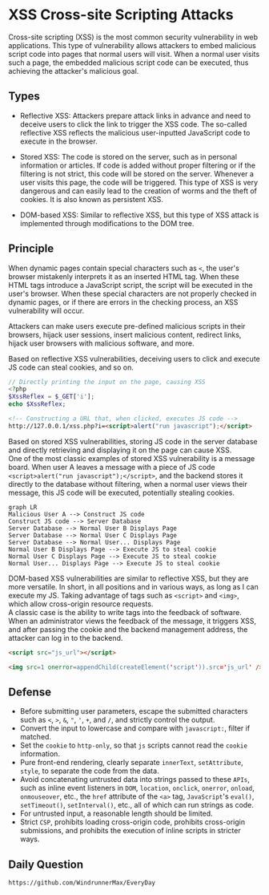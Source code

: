 # XSS Cross-site Scripting Attacks
Cross-site scripting (XSS) is the most common security vulnerability in web applications. This type of vulnerability allows attackers to embed malicious script code into pages that normal users will visit. When a normal user visits such a page, the embedded malicious script code can be executed, thus achieving the attacker's malicious goal.

## Types

- Reflective XSS: Attackers prepare attack links in advance and need to deceive users to click the link to trigger the XSS code. The so-called reflective XSS reflects the malicious user-inputted JavaScript code to execute in the browser.

- Stored XSS: The code is stored on the server, such as in personal information or articles. If code is added without proper filtering or if the filtering is not strict, this code will be stored on the server. Whenever a user visits this page, the code will be triggered. This type of XSS is very dangerous and can easily lead to the creation of worms and the theft of cookies. It is also known as persistent XSS.

- DOM-based XSS: Similar to reflective XSS, but this type of XSS attack is implemented through modifications to the DOM tree.

## Principle
When dynamic pages contain special characters such as `<`, the user's browser mistakenly interprets it as an inserted HTML tag. When these HTML tags introduce a JavaScript script, the script will be executed in the user's browser. When these special characters are not properly checked in dynamic pages, or if there are errors in the checking process, an XSS vulnerability will occur.

Attackers can make users execute pre-defined malicious scripts in their browsers, hijack user sessions, insert malicious content, redirect links, hijack user browsers with malicious software, and more.

Based on reflective XSS vulnerabilities, deceiving users to click and execute JS code can steal cookies, and so on.

```php
// Directly printing the input on the page, causing XSS
<?php 
$XssReflex = $_GET['i'];
echo $XssReflex;
```

```html
<!-- Constructing a URL that, when clicked, executes JS code -->
http://127.0.0.1/xss.php?i=<script>alert("run javascript");</script>
```

Based on stored XSS vulnerabilities, storing JS code in the server database and directly retrieving and displaying it on the page can cause XSS.  
One of the most classic examples of stored XSS vulnerability is a message board. When user A leaves a message with a piece of JS code `<script>alert("run javascript");</script>`, and the backend stores it directly to the database without filtering, when a normal user views their message, this JS code will be executed, potentially stealing cookies.

```
graph LR
Malicious User A --> Construct JS code
Construct JS code --> Server Database
Server Database --> Normal User B Displays Page
Server Database --> Normal User C Displays Page
Server Database --> Normal User... Displays Page
Normal User B Displays Page --> Execute JS to steal cookie
Normal User C Displays Page --> Execute JS to steal cookie
Normal User... Displays Page --> Execute JS to steal cookie
```

DOM-based XSS vulnerabilities are similar to reflective XSS, but they are more versatile. In short, in all positions and in various ways, as long as I can execute my JS. Taking advantage of tags such as `<script>` and `<img>`, which allow cross-origin resource requests.  
A classic case is the ability to write tags into the feedback of software. When an administrator views the feedback of the message, it triggers XSS, and after passing the cookie and the backend management address, the attacker can log in to the backend.

```html
<script src="js_url"></script>
```
```html
<img src=1 onerror=appendChild(createElement('script')).src='js_url' />
```

## Defense
* Before submitting user parameters, escape the submitted characters such as `<`, `>`, `&`, `"`, `'`, `+`, and `/`, and strictly control the output.
* Convert the input to lowercase and compare with `javascript:`, filter if matched.
* Set the `cookie` to `http-only`, so that `js` scripts cannot read the `cookie` information.
* Pure front-end rendering, clearly separate `innerText`, `setAttribute`, `style`, to separate the code from the data.
* Avoid concatenating untrusted data into strings passed to these `APIs`, such as inline event listeners in `DOM`, `location`, `onclick`, `onerror`, `onload`, `onmouseover`, etc., the `href` attribute of the `<a>` tag, `JavaScript`'s `eval()`, `setTimeout()`, `setInterval()`, etc., all of which can run strings as code.
* For untrusted input, a reasonable length should be limited.
* Strict `CSP`, prohibits loading cross-origin code, prohibits cross-origin submissions, and prohibits the execution of inline scripts in stricter ways.

## Daily Question

```
https://github.com/WindrunnerMax/EveryDay
```